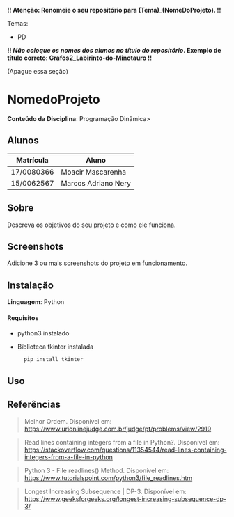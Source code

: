 **!! Atenção: Renomeie o seu repositório para (Tema)_(NomeDoProjeto). !!** 

Temas:

 - PD

 
 **!! *Não coloque os nomes dos alunos no título do repositório*. Exemplo de título correto: Grafos2_Labirinto-do-Minotauro !!**
 
 (Apague essa seção)

# NomedoProjeto


**Conteúdo da Disciplina**: Programação Dinâmica>

## Alunos
|Matrícula | Aluno |
| -- | -- |
| 17/0080366  |  Moacir Mascarenha |
| 15/0062567  |  Marcos Adriano Nery |

## Sobre 
Descreva os objetivos do seu projeto e como ele funciona. 

## Screenshots
Adicione 3 ou mais screenshots do projeto em funcionamento.

## Instalação 
**Linguagem**: Python<br>

#### Requisitos

- python3 instalado
- Biblioteca tkinter instalada
    
        pip install tkinter


## Uso 



## Referências

> Melhor Ordem. Disponível em: https://www.urionlinejudge.com.br/judge/pt/problems/view/2919

> Read lines containing integers from a file in Python?. Disponível em: https://stackoverflow.com/questions/11354544/read-lines-containing-integers-from-a-file-in-python

> Python 3 - File readlines() Method. Disponível em: https://www.tutorialspoint.com/python3/file_readlines.htm

> Longest Increasing Subsequence | DP-3. Disponível em: https://www.geeksforgeeks.org/longest-increasing-subsequence-dp-3/

